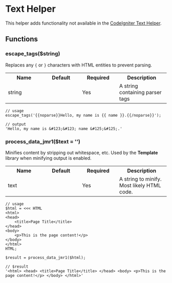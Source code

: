 # Text Helper

This helper adds functionality not available in the [CodeIgniter Text Helper](http://codeigniter.com/user_guide/helpers/text_helper.html).

## Functions

### escape_tags($string)

Replaces any `{` or `}` characters with HTML entities to prevent parsing.

<table cellpadding="0" cellspacing="0">
	<tbody>
		<tr>
			<th width="100">Name</th>
			<th width="100">Default</th>
			<th width="100">Required</th>
			<th>Description</th>
		</tr>
		<tr>
			<td>string</td>
			<td></td>
			<td>Yes</td>
			<td>A string containing parser tags</td>
		</tr>
	</tbody>
</table>

	// usage
	escape_tags('{{noparse}}Hello, my name is {{ name }}.{{/noparse}}');
	
	// output
	'Hello, my name is &#123;&#123; name &#125;&#125;.'

### process\_data\_jmr1($text = '')

Minifies content by stripping out whitespace, etc. Used by the __Template__ library when minifying output is enabled.

<table cellpadding="0" cellspacing="0">
	<tbody>
		<tr>
			<th width="100">Name</th>
			<th width="100">Default</th>
			<th width="100">Required</th>
			<th>Description</th>
		</tr>
		<tr>
			<td>text</td>
			<td></td>
			<td>Yes</td>
			<td>A string to minify. Most likely HTML code.</td>
		</tr>
	</tbody>
</table>

	// usage
	$html = <<< HTML
	<html>
	<head>
		<title>Page Title</title>
	</head>
	<body>
		<p>This is the page content!</p>
	</body>
	</html>
	HTML;
	
	$result = process_data_jmr1($html);
	
	// $result
	'<html> <head> <title>Page Title</title> </head> <body> <p>This is the page content!</p> </body> </html>'
